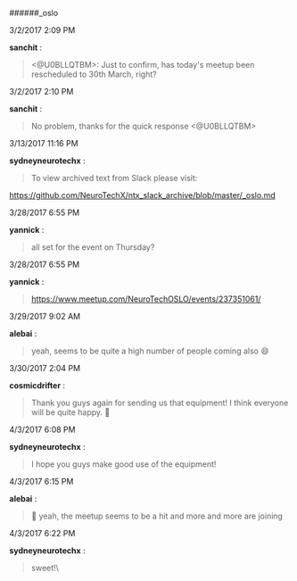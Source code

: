 ######_oslo

3/2/2017 2:09 PM

 **sanchit** :

 ><@U0BLLQTBM>: Just to confirm, has today's meetup been rescheduled to 30th March, right? 

3/2/2017 2:10 PM

 **sanchit** :

 >No problem, thanks for the quick response <@U0BLLQTBM>

3/13/2017 11:16 PM

 **sydneyneurotechx** :

 >To view archived text from Slack please visit:

> 
<https://github.com/NeuroTechX/ntx_slack_archive/blob/master/_oslo.md>

3/28/2017 6:55 PM

 **yannick** :

 ><!channel> all set for the event on Thursday?

3/28/2017 6:55 PM

 **yannick** :

 ><https://www.meetup.com/NeuroTechOSLO/events/237351061/>

3/29/2017 9:02 AM

 **alebai** :

 >yeah, seems to be quite a high number of people coming also :smile:

3/30/2017 2:04 PM

 **cosmicdrifter** :

 >Thank you guys again for sending us that equipment! I think everyone will be quite happy. :slightly_smiling_face:

4/3/2017 6:08 PM

 **sydneyneurotechx** :

 >I hope you guys make good use of the equipment!

4/3/2017 6:15 PM

 **alebai** :

 >:slightly_smiling_face: yeah, the meetup seems to be a hit and more and more are joining

4/3/2017 6:22 PM

 **sydneyneurotechx** :

 >sweet!\

